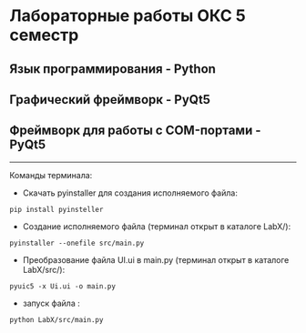 # Лабораторные работы ОКС 5 семестр

## Язык программирования - Python
## Графический фреймворк - PyQt5
## Фреймворк для работы с COM-портами - PyQt5
___


Команды терминала:
* Скачать pyinstaller для создания исполняемого файла:
```
pip install pyinsteller
```
* Создание исполняемого файла (терминал открыт в каталоге LabX/):
```
pyinstaller --onefile src/main.py
```
* Преобразование файла UI.ui в main.py (терминал открыт в каталоге LabX/src/):
```
pyuic5 -x Ui.ui -o main.py
```
* запуск файла :
```
python LabX/src/main.py
```

